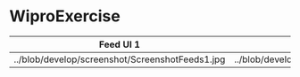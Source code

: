 # WiproExercise

| Feed UI 1     | Feed UI   |
|------------|-------------|
| ../blob/develop/screenshot/ScreenshotFeeds1.jpg | ../blob/develop/screenshot/ScreenshotFeeds2.jpg |
